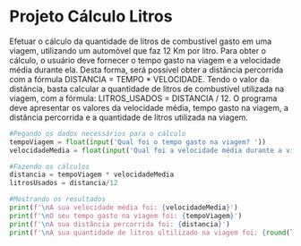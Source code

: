 # Projeto Cálculo Litros

Efetuar o cálculo da quantidade de litros de combustível gasto em uma viagem, utilizando um automóvel que faz 12 Km por litro. Para obter o cálculo, o usuário deve fornecer o tempo gasto na viagem e a velocidade média durante ela. Desta forma, será possível obter a distância percorrida com a fórmula DISTANCIA = TEMPO * VELOCIDADE. Tendo o valor da distância, basta calcular a quantidade de litros de combustível utilizada na viagem, com a fórmula: LITROS_USADOS = DISTANCIA / 12. O programa deve apresentar os valores da velocidade média, tempo gasto na viagem, a distância percorrida e a quantidade de litros utilizada na viagem.

```py
#Pegando os dados necessários para o cálculo
tempoViagem = float(input('Qual foi o tempo gasto na viagem? '))
velocidadeMedia = float(input('Qual foi a velocidade média durante a viagem? '))

#Fazendo os cálculos
distancia = tempoViagem * velocidadeMedia
litrosUsados = distancia/12

#Mostrando os resultados
print(f'\nA sua velocidade média foi: {velocidadeMedia}')
print(f'\nO seu tempo gasto na viagem foi: {tempoViagem}')
print(f'\nA sua distância percorrida foi: {distancia}')
print(f'\nA sua quantidade de litros ultilizado na viagem foi: {round(litrosUsados,2)}')
```